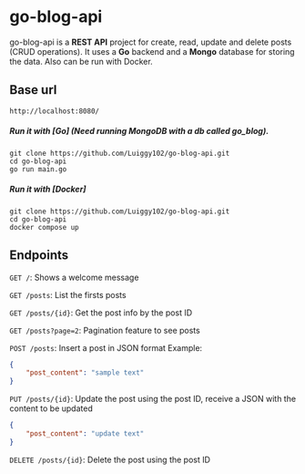 # go-blog-api

go-blog-api is a **REST API** project for create, read, update and delete posts (CRUD operations). It uses a **Go** backend and a **Mongo** database for storing the data.
Also can be run with Docker.

## Base url
```
http://localhost:8080/
```

##### Run it with [Go] (Need running MongoDB with a db called *go_blog*).
```
git clone https://github.com/Luiggy102/go-blog-api.git
cd go-blog-api
go run main.go
```

##### Run it with [Docker]
```
git clone https://github.com/Luiggy102/go-blog-api.git
cd go-blog-api
docker compose up
```

## Endpoints
`GET /`: Shows a welcome message

`GET /posts`: List the firsts posts

`GET /posts/{id}`: Get the post info by the post ID

`GET /posts?page=2`: Pagination feature to see posts

`POST /posts`: Insert a post in JSON format
Example:
```json
{
    "post_content": "sample text"
}

```
`PUT /posts/{id}`: Update the post using the post ID, receive a JSON with the content to be updated
```json
{
    "post_content": "update text"
}
```

`DELETE /posts/{id}`: Delete the post using the post ID
